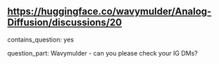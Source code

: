 ## https://huggingface.co/wavymulder/Analog-Diffusion/discussions/20

contains_question: yes

question_part: Wavymulder - can you please check your IG DMs?